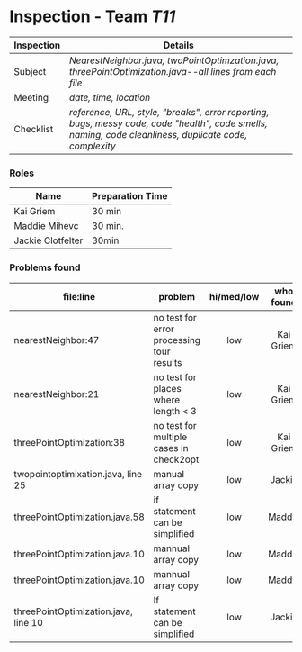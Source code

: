 # Inspection - Team *T11* 
 
| Inspection | Details |
| ----- | ----- |
| Subject | *NearestNeighbor.java, twoPointOptimzation.java, threePointOptimization.java--all lines from each file* |
| Meeting | *date, time, location* |
| Checklist | *reference, URL, style, "breaks", error reporting, bugs, messy code, code "health", code smells, naming, code cleanliness, duplicate code, complexity* |

### Roles

| Name | Preparation Time |
| ---- | ---- |
| Kai Griem | 30 min |
| Maddie Mihevc | 30 min. |
| Jackie Clotfelter | 30min |

### Problems found

| file:line | problem | hi/med/low | who found | github#  |
| --- | --- | :---: | :---: | --- |
| nearestNeighbor:47 | no test for error processing tour results | low  | Kai Griem | |
| nearestNeighbor:21 | no test for places where length < 3 | low | Kai Griem | |
| threePointOptimization:38 | no test for multiple cases in check2opt | low | Kai Griem | |
| twopointoptimixation.java, line 25 | manual array copy | low | Jackie | |
| threePointOptimization.java.58 | if statement can be simplified | low | Maddie | |
| threePointOptimization.java.10 | mannual array copy | low | Maddie | |
| threePointOptimization.java.10 | mannual array copy | low | Maddie | |
| threePointOptimization.java, line 10 | If statement can be simplified | low | Jackie | |

